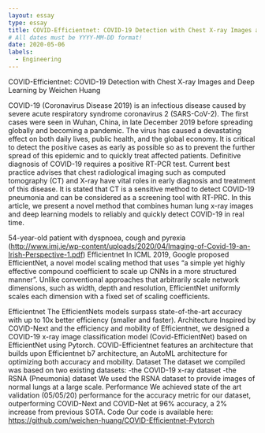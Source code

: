 ```yaml
---
layout: essay
type: essay
title: COVID-Efficientnet: COVID-19 Detection with Chest X-ray Images and Deep Learning
# All dates must be YYYY-MM-DD format!
date: 2020-05-06
labels:
  - Engineering
---
```


COVID-Efficientnet: COVID-19 Detection with Chest X-ray Images and Deep Learning
by Weichen Huang

COVID-19 (Coronavirus Disease 2019) is an infectious disease caused by severe acute respiratory syndrome coronavirus 2 (SARS-CoV-2). The first cases were seen in Wuhan, China, in late December 2019 before spreading globally and becoming a pandemic. The virus has caused a devastating effect on both daily lives, public health, and the global economy. It is critical to detect the positive cases as early as possible so as to prevent the further spread of this epidemic and to quickly treat affected patients.
Definitive diagnosis of COVID-19 requires a positive RT-PCR test. Current best practice advises that chest radiological imaging such as computed tomography (CT) and X-ray have vital roles in early diagnosis and treatment of this disease. It is stated that CT is a sensitive method to detect COVID-19 pneumonia and can be considered as a screening tool with RT-PRC.
In this article, we present a novel method that combines human lung x-ray images and deep learning models to reliably and quickly detect COVID-19 in real time.

54-year-old patient with dyspnoea, cough and pyrexia (http://www.imj.ie/wp-content/uploads/2020/04/Imaging-of-Covid-19-an-Irish-Perspective-1.pdf)
Efficientnet
In ICML 2019, Google proposed EfficientNet, a novel model scaling method that uses “a simple yet highly effective compound coefficient to scale up CNNs in a more structured manner”. Unlike conventional approaches that arbitrarily scale network dimensions, such as width, depth and resolution, EfficientNet uniformly scales each dimension with a fixed set of scaling coefficients.

Efficientnet
The EfficientNets models surpass state-of-the-art accuracy with up to 10x better efficiency (smaller and faster).
Architecture
Inspired by COVID-Next and the efficiency and mobility of Efficientnet, we designed a COVID-19 x-ray image classification model (Covid-EfficientNet) based on EfficientNet using Pytorch. COVID-Efficientnet features an architecture that builds upon Efficientnet b7 architecture, an AutoML architecture for optimizing both accuracy and mobility.
Dataset
The dataset we compiled was based on two existing datasets:
-the COVID-19 x-ray dataset
-the RSNA (Pneumonia) dataset
We used the RSNA dataset to provide images of normal lungs at a large scale.
Performance
We achieved state of the art validation (05/05/20) performance for the accuracy metric for our dataset, outperforming COVID-Next and COVID-Net at 96% accuracy, a 2% increase from previous SOTA.
Code
Our code is available here:
https://github.com/weichen-huang/COVID-Efficientnet-Pytorch
